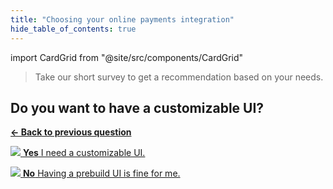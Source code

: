 ```yaml
---
title: "Choosing your online payments integration"
hide_table_of_contents: true
---
```

import CardGrid from "@site/src/components/CardGrid"

>Take our short survey to get a recommendation based on your needs.

## Do you want to have a customizable UI?

[**← Back to previous question**](question-2)

<CardGrid home>

[![](/images/dojo-icons/TickCircle.svg) **Yes** I need a customizable UI.](result-components)

[![](/images/dojo-icons/DeleteCircle.svg) **No** Having a prebuild UI is fine for me.](result-checkout)

</CardGrid>